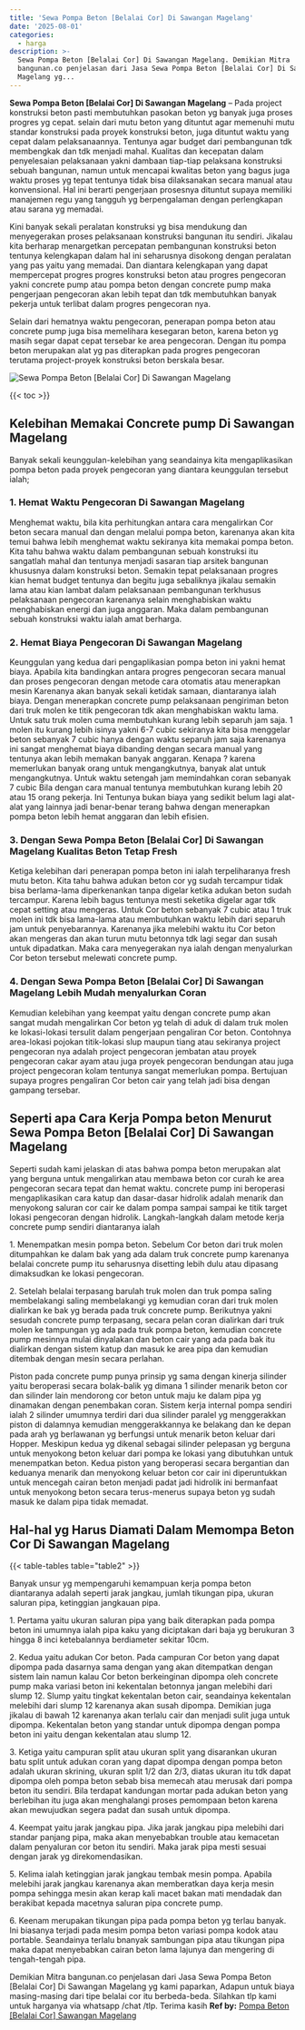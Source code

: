 ```yaml
---
title: 'Sewa Pompa Beton [Belalai Cor] Di Sawangan Magelang'
date: '2025-08-01'
categories:
  - harga
description: >-
  Sewa Pompa Beton [Belalai Cor] Di Sawangan Magelang. Demikian Mitra
  bangunan.co penjelasan dari Jasa Sewa Pompa Beton [Belalai Cor] Di Sawangan
  Magelang yg...
---
```


**Sewa Pompa Beton \[Belalai Cor\] Di Sawangan Magelang** – Pada project konstruksi beton pasti membutuhkan pasokan beton yg banyak juga proses progres yg cepat. selain dari mutu beton yang dituntut agar memenuhi mutu standar konstruksi pada proyek konstruksi beton, juga dituntut waktu yang cepat dalam pelaksanaannya. Tentunya agar budget dari pembangunan tdk membengkak dan tdk menjadi mahal. Kualitas dan kecepatan dalam penyelesaian pelaksanaan yakni dambaan tiap-tiap pelaksana konstruksi sebuah bangunan, namun untuk mencapai kwalitas beton yang bagus juga waktu proses yg tepat tentunya tidak bisa dilaksanakan secara manual atau konvensional. Hal ini berarti pengerjaan prosesnya dituntut supaya memiliki manajemen regu yang tangguh yg berpengalaman dengan perlengkapan atau sarana yg memadai.

Kini banyak sekali peralatan konstruksi yg bisa mendukung dan menyegerakan proses pelaksanaan konstruksi bangunan itu sendiri. Jikalau kita berharap menargetkan percepatan pembangunan konstruksi beton tentunya kelengkapan dalam hal ini seharusnya disokong dengan peralatan yang pas yaitu yang memadai. Dan diantara kelengkapan yang dapat mempercepat progres progres konstruksi beton atau progres pengecoran yakni concrete pump atau pompa beton dengan concrete pump maka pengerjaan pengecoran akan lebih tepat dan tdk membutuhkan banyak pekerja untuk terlibat dalam progres pengecoran nya.

Selain dari hematnya waktu pengecoran, penerapan pompa beton atau concrete pump juga bisa memelihara kesegaran beton, karena beton yg masih segar dapat cepat tersebar ke area pengecoran. Dengan itu pompa beton merupakan alat yg pas diterapkan pada progres pengecoran terutama project-proyek konstruksi beton berskala besar.

![Sewa Pompa Beton [Belalai Cor] Di Sawangan Magelang](/images/sewa-concrete-pump-33.png)

{{< toc >}}

## Kelebihan Memakai Concrete pump Di Sawangan Magelang

Banyak sekali keunggulan-kelebihan yang seandainya kita mengaplikasikan pompa beton pada proyek pengecoran yang diantara keunggulan tersebut ialah;

### 1\. Hemat Waktu Pengecoran Di Sawangan Magelang

Menghemat waktu, bila kita perhitungkan antara cara mengalirkan Cor beton secara manual dan dengan melalui pompa beton, karenanya akan kita temui bahwa lebih menghemat waktu sekiranya kita memakai pompa beton. Kita tahu bahwa waktu dalam pembangunan sebuah konstruksi itu sangatlah mahal dan tentunya menjadi sasaran tiap arsitek bangunan khususnya dalam konstruksi beton. Semakin tepat pelaksanaan progres kian hemat budget tentunya dan begitu juga sebaliknya jikalau semakin lama atau kian lambat dalam pelaksanaan pembangunan terkhusus pelaksanaan pengecoran karenanya selain menghabiskan waktu menghabiskan energi dan juga anggaran. Maka dalam pembangunan sebuah konstruksi waktu ialah amat berharga.

### 2\. Hemat Biaya Pengecoran Di Sawangan Magelang

Keunggulan yang kedua dari pengaplikasian pompa beton ini yakni hemat biaya. Apabila kita bandingkan antara progres pengecoran secara manual dan proses pengecoran dengan metode cara otomatis atau menerapkan mesin Karenanya akan banyak sekali ketidak samaan, diantaranya ialah biaya. Dengan menerapkan concrete pump pelaksanaan pengiriman beton dari truk molen ke titik pengecoran tdk akan menghabiskan waktu lama. Untuk satu truk molen cuma membutuhkan kurang lebih separuh jam saja. 1 molen itu kurang lebih isinya yakni 6-7 cubic sekiranya kita bisa menggelar beton sebanyak 7 cubic hanya dengan waktu separuh jam saja karenanya ini sangat menghemat biaya dibanding dengan secara manual yang tentunya akan lebih memakan banyak anggaran. Kenapa ? karena memerlukan banyak orang untuk mengangkutnya, banyak alat untuk mengangkutnya. Untuk waktu setengah jam memindahkan coran sebanyak 7 cubic Bila dengan cara manual tentunya membutuhkan kurang lebih 20 atau 15 orang pekerja. Ini Tentunya bukan biaya yang sedikit belum lagi alat-alat yang lainnya jadi benar-benar terang bahwa dengan menerapkan pompa beton lebih hemat anggaran dan lebih efisien.

### 3\. Dengan Sewa Pompa Beton \[Belalai Cor\] Di Sawangan Magelang Kualitas Beton Tetap Fresh

Ketiga kelebihan dari penerapan pompa beton ini ialah terpeliharanya fresh mutu beton. Kita tahu bahwa adukan beton cor yg sudah tercampur tidak bisa berlama-lama diperkenankan tanpa digelar ketika adukan beton sudah tercampur. Karena lebih bagus tentunya mesti seketika digelar agar tdk cepat setting atau mengeras. Untuk Cor beton sebanyak 7 cubic atau 1 truk molen ini tdk bisa lama-lama atau membutuhkan waktu lebih dari separuh jam untuk penyebarannya. Karenanya jika melebihi waktu itu Cor beton akan mengeras dan akan turun mutu betonnya tdk lagi segar dan susah untuk dipadatkan. Maka cara menyegerakan nya ialah dengan menyalurkan Cor beton tersebut melewati concrete pump.

### 4\. Dengan Sewa Pompa Beton \[Belalai Cor\] Di Sawangan Magelang Lebih Mudah menyalurkan Coran

Kemudian kelebihan yang keempat yaitu dengan concrete pump akan sangat mudah mengalirkan Cor beton yg telah di aduk di dalam truk molen ke lokasi-lokasi tersulit dalam pengerjaan pengaliran Cor beton. Contohnya area-lokasi pojokan titik-lokasi slup maupun tiang atau sekiranya project pengecoran nya adalah project pengecoran jembatan atau proyek pengecoran cakar ayam atau juga proyek pengecoran bendungan atau juga project pengecoran kolam tentunya sangat memerlukan pompa. Bertujuan supaya progres pengaliran Cor beton cair yang telah jadi bisa dengan gampang tersebar.

## Seperti apa Cara Kerja Pompa beton Menurut Sewa Pompa Beton \[Belalai Cor\] Di Sawangan Magelang

Seperti sudah kami jelaskan di atas bahwa pompa beton merupakan alat yang berguna untuk mengalirkan atau membawa beton cor curah ke area pengecoran secara tepat dan hemat waktu. concrete pump ini beroperasi mengaplikasikan cara katup dan dasar-dasar hidrolik adalah menarik dan menyokong saluran cor cair ke dalam pompa sampai sampai ke titik target lokasi pengecoran dengan hidrolik. Langkah-langkah dalam metode kerja concrete pump sendiri diantaranya ialah

1\. Menempatkan mesin pompa beton. Sebelum Cor beton dari truk molen ditumpahkan ke dalam bak yang ada dalam truk concrete pump karenanya belalai concrete pump itu seharusnya disetting lebih dulu atau dipasang dimaksudkan ke lokasi pengecoran.

2\. Setelah belalai terpasang barulah truk molen dan truk pompa saling membelakangi saling membelakangi yg kemudian coran dari truk molen dialirkan ke bak yg berada pada truk concrete pump. Berikutnya yakni sesudah concrete pump terpasang, secara pelan coran dialirkan dari truk molen ke tampungan yg ada pada truk pompa beton, kemudian concrete pump mesinnya mulai dinyalakan dan beton cair yang ada pada bak itu dialirkan dengan sistem katup dan masuk ke area pipa dan kemudian ditembak dengan mesin secara perlahan.

Piston pada concrete pump punya prinsip yg sama dengan kinerja silinder yaitu beroperasi secara bolak-balik yg dimana 1 silinder menarik beton cor dan silinder lain mendorong cor beton untuk maju ke dalam pipa yg dinamakan dengan penembakan coran. Sistem kerja internal pompa sendiri ialah 2 silinder umumnya terdiri dari dua silinder paralel yg menggerakkan piston di dalamnya kemudian menggerakkannya ke belakang dan ke depan pada arah yg berlawanan yg berfungsi untuk menarik beton keluar dari Hopper. Meskipun kedua yg dikenal sebagai silinder pelepasan yg berguna untuk menyokong beton keluar dari pompa ke lokasi yang dibutuhkan untuk menempatkan beton. Kedua piston yang beroperasi secara bergantian dan keduanya menarik dan menyokong keluar beton cor cair ini diperuntukkan untuk mencegah cairan beton menjadi padat jadi hidrolik ini bermanfaat untuk menyokong beton secara terus-menerus supaya beton yg sudah masuk ke dalam pipa tidak memadat.

## Hal-hal yg Harus Diamati Dalam Memompa Beton Cor Di Sawangan Magelang

{{< table-tables table="table2" >}}

Banyak unsur yg mempengaruhi kemampuan kerja pompa beton diantaranya adalah seperti jarak jangkau, jumlah tikungan pipa, ukuran saluran pipa, ketinggian jangkauan pipa.

1\. Pertama yaitu ukuran saluran pipa yang baik diterapkan pada pompa beton ini umumnya ialah pipa kaku yang diciptakan dari baja yg berukuran 3 hingga 8 inci ketebalannya berdiameter sekitar 10cm.

2\. Kedua yaitu adukan Cor beton. Pada campuran Cor beton yang dapat dipompa pada dasarnya sama dengan yang akan ditempatkan dengan sistem lain namun kalau Cor beton berkeinginan dipompa oleh concrete pump maka variasi beton ini kekentalan betonnya jangan melebihi dari slump 12. Slump yaitu tingkat kekentalan beton cair, seandainya kekentalan melebihi dari slump 12 karenanya akan susah dipompa. Demikian juga jikalau di bawah 12 karenanya akan terlalu cair dan menjadi sulit juga untuk dipompa. Kekentalan beton yang standar untuk dipompa dengan pompa beton ini yaitu dengan kekentalan atau slump 12.

3\. Ketiga yaitu campuran split atau ukuran split yang disarankan ukuran batu split untuk adukan coran yang dapat dipompa dengan pompa beton adalah ukuran skrining, ukuran split 1/2 dan 2/3, diatas ukuran itu tdk dapat dipompa oleh pompa beton sebab bisa memecah atau merusak dari pompa beton itu sendiri. Bila terdapat kandungan mortar pada adukan beton yang berlebihan itu juga akan menghalangi proses pemompaan beton karena akan mewujudkan segera padat dan susah untuk dipompa.

4\. Keempat yaitu jarak jangkau pipa. Jika jarak jangkau pipa melebihi dari standar panjang pipa, maka akan menyebabkan trouble atau kemacetan dalam penyaluran cor beton itu sendiri. Maka jarak pipa mesti sesuai dengan jarak yg direkomendasikan.

5\. Kelima ialah ketinggian jarak jangkau tembak mesin pompa. Apabila melebihi jarak jangkau karenanya akan memberatkan daya kerja mesin pompa sehingga mesin akan kerap kali macet bakan mati mendadak dan berakibat kepada macetnya saluran pipa concrete pump.

6\. Keenam merupakan tikungan pipa pada pompa beton yg terlau banyak. Ini biasanya terjadi pada mesim pompa beton variasi pompa kodok atau portable. Seandainya terlalu bnanyak sambungan pipa atau tikungan pipa maka dapat menyebabkan cairan beton lama lajunya dan mengering di tengah-tengah pipa.

Demikian Mitra bangunan.co penjelasan dari Jasa Sewa Pompa Beton \[Belalai Cor\] Di Sawangan Magelang yg kami paparkan, Adapun untuk biaya masing-masing dari tipe belalai cor itu berbeda-beda. Silahkan tlp kami untuk harganya via whatsapp /chat /tlp. Terima kasih
**Ref by:** [Pompa Beton [Belalai Cor] Sawangan Magelang](https://id.wikipedia.org/wiki/Pompa)
